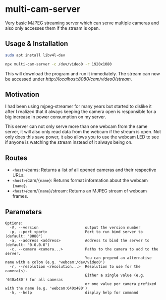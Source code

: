 # multi-cam-server
Very basic MJPEG streaming server which can serve multiple cameras and also only accesses them if the stream is open.

## Usage & Installation

```bash
sudo apt install libv4l-dev

npx multi-cam-server -c /dev/video0 -r 1920x1080
```

This will download the program and run it immediately.
The stream can now be accessed under _http://localhost:8080/cam/video0/stream_.

## Motivation

I had been using mjpeg-streamer for many years but started to dislike it after I realized that it always keeping the camera open is responsible for a big increase in power consumption on my server.

This server can not only serve more than one webcam from the same server, it will also only read data from the webcam if the stream is open.
Not only does this save power, it also allows you to use the webcam LED to see if anyone is watching the stream instead of it always being on.

## Routes

- `<host>`/cams: Returns a list of all opened cameras and their respective URLs.
- `<host>`/cam/`{name}`: Returns format information about the webcam `{name}`.
- `<host>`/cam/`{name}`/stream: Returns an MJPEG stream of webcam frames.

## Parameters

```
Options:
  -V, --version                     output the version number
  -p, --port <port>                 Port to run bind server to (default: "8080")
  -a, --address <address>           Address to bind the server to (default: "0.0.0.0")
  -c, --camera <camera...>          Paths to the camera to add to the server. 
                                    You can prepend an alternative name with a colon (e.g. 'webcam:/dev/video0')
  -r, --resolution <resolution...>  Resolution to use for the camera(s).
                                    Either a single value (e.g. '640x480') for all cameras
									or one value per camera prefixed with the name (e.g. 'webcam:640x480')
  -h, --help                        display help for command
```